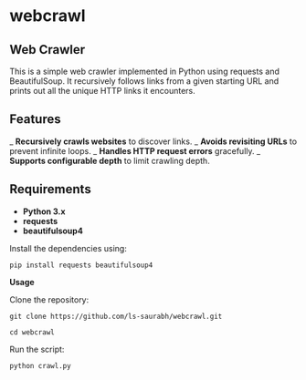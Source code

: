 # webcrawl

## Web Crawler

This is a simple web crawler implemented in Python using requests and BeautifulSoup. It recursively follows links from a given starting URL and prints out all the unique HTTP links it encounters.

## Features

_ **Recursively crawls websites** 
to discover links.
_ **Avoids revisiting URLs** 
to prevent infinite loops.
_ **Handles HTTP request errors** 
gracefully.
_ **Supports configurable depth** 
to limit crawling depth.

## Requirements

- **Python 3.x**
- **requests**
- **beautifulsoup4**


Install the dependencies using:

```
pip install requests beautifulsoup4
```

**Usage**

Clone the repository:
```
git clone https://github.com/ls-saurabh/webcrawl.git
```

```
cd webcrawl
```

Run the script:
 ```
python crawl.py
```